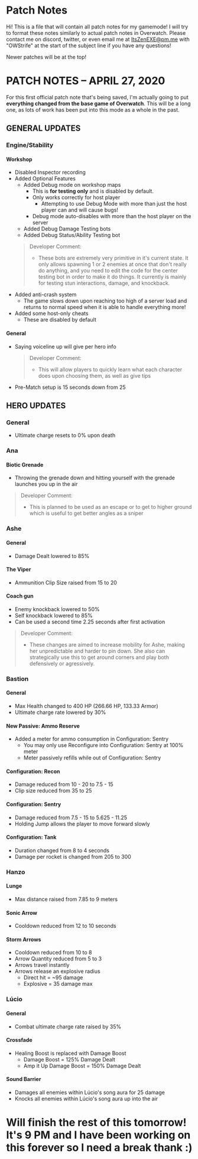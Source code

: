 
# Patch Notes

Hi! This is a file that will contain all patch notes for my gamemode! I will try to format these notes similarly to actual patch notes in Overwatch. Please contact me on discord, twitter, or even email me at ItsZenEXE@pm.me with "OWStrife" at the start of the subject line if you have any questions!

Newer patches will be at the top!


# PATCH NOTES – APRIL 27, 2020

For this first official patch note that's being saved, I'm actually going to put **everything changed from the base game of Overwatch**. This will be a long one, as lots of work has been put into this mode as a whole in the past.

## GENERAL UPDATES
### Engine/Stability
#### Workshop
- Disabled Inspector recording
- Added Optional Features
	-   Added Debug mode on workshop maps
		- This is **for testing only** and is disabled by default.
		- Only works correctly for host player
			- Attempting to use Debug Mode with more than just the host player can and will cause bugs!
		- Debug mode auto-disables with more than the host player on the server
	- Added Debug Damage Testing bots
	- Added Debug Status/Ability Testing bot
	>Developer Comment:
	>- These bots are extremely very primitive in it's current state. It only allows spawning 1 or 2 enemies at once that don't really do anything, and you need to edit the code for the center testing bot in order to make it do things. It currently is mainly for testing stun interactions, damage, and knockback.
- Added anti-crash system
	- The game slows down upon reaching too high of a server load and returns to normal speed when it is able to handle everything more!
- Added some host-only cheats
	- These are disabled by default

#### General
- Saying voiceline up will give per hero info
	>Developer Comment:
	>- This will allow players to quickly learn what each character does upon choosing them, as well as give tips
- Pre-Match setup is 15 seconds down from 25



## HERO UPDATES
### General
- Ultimate charge resets to 0% upon death

### Ana
#### Biotic Grenade
- Throwing the grenade down and hitting yourself with the grenade launches you up in the air
>Developer Comment:
>- This is planned to be used as an escape or to get to higher ground which is useful to get better angles as a sniper

### Ashe
#### General
- Damage Dealt lowered to 85%

#### The Viper
- Ammunition Clip Size raised from 15 to 20

#### Coach gun
- Enemy knockback lowered to 50%
- Self knockback lowered to 85%
- Can be used a second time 2.25 seconds after first activation
>Developer Comment:
>- These changes are aimed to increase mobility for Ashe, making her unpredictable and harder to pin down. She also can strategically use this to get around corners and play both defensively or agressively.

### Bastion
#### General
- Max Health changed to 400 HP (266.66 HP, 133.33 Armor)
- Ultimate charge rate lowered by 30%

#### New Passive: Ammo Reserve
- Added a meter for ammo consumption in Configuration: Sentry
	- You may only use Reconfigure into Configuration: Sentry at 100% meter
	- Meter passively refills while out of Configuration: Sentry

#### Configuration: Recon
- Damage reduced from 10 - 20 to 7.5 - 15
- Clip size reduced from 35 to 25

#### Configuration: Sentry
- Damage reduced from 7.5 - 15 to 5.625 - 11.25
- Holding Jump allows the player to move forward slowly

#### Configuration: Tank
- Duration changed from 8 to 4 seconds
- Damage per rocket is changed from 205 to 300

### Hanzo
#### Lunge
- Max distance raised from 7.85 to 9 meters

#### Sonic Arrow
- Cooldown reduced from 12 to 10 seconds

#### Storm Arrows
- Cooldown reduced from 10 to 8
- Arrow Quantity reduced from 5 to 3
- Arrows travel instantly
- Arrows release an explosive radius
	- Direct hit = ~95 damage
	- Explosive = 35 damage max

### Lúcio
#### General
- Combat ultimate charge rate raised by 35%

#### Crossfade
- Healing Boost is replaced with Damage Boost
	- Damage Boost = 125% Damage Dealt
	- Amp it Up Damage Boost = 150% Damage Dealt

#### Sound Barrier
- Damages all enemies within Lúcio's song aura for 25 damage
- Knocks all enemies within Lúcio's song aura up into the air



# Will finish the rest of this tomorrow! It's 9 PM and I have been working on this forever so I need a break thank :)
